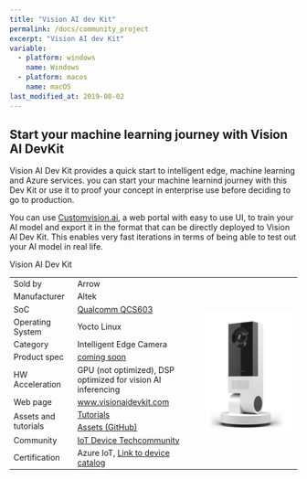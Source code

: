 ```yaml
---
title: "Vision AI dev Kit"
permalink: /docs/community_project
excerpt: "Vision AI dev Kit"
variable:
  - platform: windows
    name: Windows
  - platform: macos
    name: macOS
last_modified_at: 2019-08-02
---
```


## Start your machine learning journey with Vision AI DevKit

Vision AI Dev Kit provides a quick start to intelligent edge, machine learning and Azure services. you can start your machine learnind journey with this Dev Kit or use it to proof your concept in enterprise use before deciding to go to production.

You can use <a href="http://Customvision.ai">Customvision.ai</a>, a web portal with easy to use UI, to train your AI model and export it in the format that can be directly deployed to Vision AI Dev Kit. This enables very fast iterations in terms of being able to test out your AI model in real life.

<html><table>
 <tr>
    <td>Sold by</td>
    <td>Arrow</td> 
    <td rowspan="12"><img src="images/DEVKIT_vaidk.png" alt="i"></td>Vision AI Dev Kit</tr>
 <tr>
    <td>Manufacturer</td> 
    <td>Altek</td>
 </tr>
 <tr>
    <td>SoC</td>
    <td><a href="https://www.qualcomm.com/products/qcs603">Qualcomm QCS603</a></td> 
 </tr>
 <tr>
    <td>Operating System</td>
    <td>Yocto Linux</td> 
 </tr>
 <tr>
    <td>Category</td>
    <td>Intelligent Edge Camera</td> 
 </tr>
 <tr>
    <td>Product spec</td>
    <td><a href="https://store.altek.com.tw/qualcomm/product/ai-camera-altek-azure-iot-starter-kit#TECH-NODE">coming soon</a></td> 
 </tr>
 <tr>
    <td>HW Acceleration</td>
    <td>GPU (not optimized), DSP optimized for vision AI inferencing</td> 
 </tr>
 <tr>
    <td>Web page</td>
    <td><a href="http://www.visionaidevkit.com">www.visionaidevkit.com</a></td> 
 </tr>
 <tr>
    <td rowspan="2">Assets and tutorials</td>
    <td><a href="https://azure.github.io/Vision-AI-DevKit-Pages/docs/Tutorial-HOL_Using_the_VisionSample/">Tutorials</a></td> 
 </tr>
 <tr>
    <td><a href="https://github.com/Microsoft/vision-ai-developer-kit">Assets (GitHub)</a></td> 
 </tr>
 <tr>
    <td>Community</td>
    <td><a href="https://techcommunity.microsoft.com/t5/IoT-Devices/bd-p/HardwareEngineering">IoT Device Techcommunity</a></td> 
 </tr>
  <tr>
    <td>Certification</td>
    <td>Azure IoT, <a href="https://catalog.azureiotsolutions.com/details?title=Vision-AI-DevKit-Camera">Link to device catalog</a></td> 
 </tr>